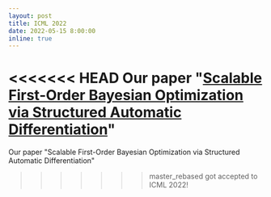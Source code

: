```yaml
---
layout: post
title: ICML 2022
date: 2022-05-15 8:00:00
inline: true
---
```


<<<<<<< HEAD
Our paper "[Scalable First-Order Bayesian Optimization via Structured Automatic Differentiation](https://sebastianament.github.io/assets/pdf/ament22fobo.pdf)"
=======
Our paper "Scalable First-Order Bayesian Optimization via Structured Automatic Differentiation"
>>>>>>> master_rebased
got accepted to ICML 2022!
